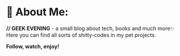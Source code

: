 # 👾 About Me:
**// GEEK EVENING** - a small blog about tech, books and much more✨
<br>Here you can find all sorts of shitty-codes in my pet projects.</br>

**Follow, watch, enjoy!**
